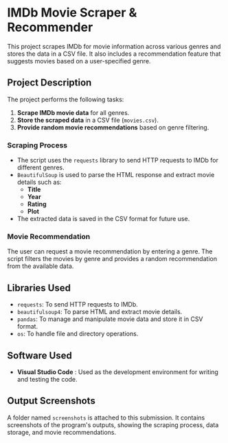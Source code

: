 # IMDb Movie Scraper & Recommender

This project scrapes IMDb for movie information across various genres and stores the data in a CSV file. It also includes a recommendation feature that suggests movies based on a user-specified genre.

## Project Description

The project performs the following tasks:

1. **Scrape IMDb movie data** for all 	genres.
2. **Store the scraped data** in a CSV file (`movies.csv`).
3. **Provide random movie recommendations** based on genre filtering.

### Scraping Process

* The script uses the `requests` library to send HTTP requests to IMDb for different genres.
* `BeautifulSoup` is used to parse the HTML response and extract movie details such as:
  * **Title**
  * **Year**
  * **Rating**
  * **Plot**
* The extracted data is saved in the CSV format for future use.

### Movie Recommendation

The user can request a movie recommendation by entering a genre. The script filters the movies by genre and provides a random recommendation from the available data.

## Libraries Used

* `requests`: To send HTTP requests to IMDb.
* `beautifulsoup4`: To parse HTML and extract movie details.
* `pandas`: To manage and manipulate movie data and store it in CSV format.
* `os`: To handle file and directory operations.

## Software Used

* **Visual Studio Code** : Used as the development environment for writing and testing the code.

## Output Screenshots

A folder named `screenshots` is attached to this submission. It contains screenshots of the program's outputs, showing the scraping process, data storage, and movie recommendations.
